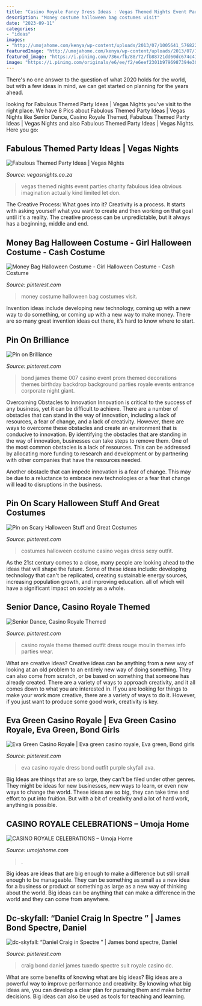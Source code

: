 ```yaml
---
title: "Casino Royale Fancy Dress Ideas : Vegas Themed Nights Event Parties Charity Fabulous Idea Obvious Imagination Actually Kind Limited Let Don"
description: "Money costume halloween bag costumes visit"
date: "2023-09-11"
categories:
- "ideas"
images:
- "http://umojahome.com/kenya/wp-content/uploads/2013/07/1005641_576822529036239_1328006501_n.jpg"
featuredImage: "http://umojahome.com/kenya/wp-content/uploads/2013/07/1005641_576822529036239_1328006501_n.jpg"
featured_image: "https://i.pinimg.com/736x/fb/88/72/fb88721dd60dc674c417359804f5045e--eva-green-casino-royale-view-source.jpg"
image: "https://i.pinimg.com/originals/e6/ee/f2/e6eef2301b9796987394e3094bcdd140.jpg"
---
```



There's no one answer to the question of what 2020 holds for the world, but with a few ideas in mind, we can get started on planning for the years ahead. 

	

		
looking for Fabulous Themed Party Ideas | Vegas Nights you've visit to the right place. We have 8 Pics about Fabulous Themed Party Ideas | Vegas Nights like Senior Dance, Casino Royale Themed, Fabulous Themed Party Ideas | Vegas Nights and also Fabulous Themed Party Ideas | Vegas Nights. Here you go:
		
    
## Fabulous Themed Party Ideas | Vegas Nights

<img loading=lazy src="http://www.vegasnights.co.za/wp/wp-content/uploads/2012/11/IMG_6178.jpg" onerror="this.onerror=null;this.src='https://tse2.mm.bing.net/th?id=OIP.wNi0PD3rep8sonqTOJLcjAHaE8&amp;pid=15.1';" alt="Fabulous Themed Party Ideas | Vegas Nights">

_Source: vegasnights.co.za_

>vegas themed nights event parties charity fabulous idea obvious imagination actually kind limited let don. 

	

The Creative Process: What goes into it?
Creativity is a process. It starts with asking yourself what you want to create and then working on that goal until it's a reality. The creative process can be unpredictable, but it always has a beginning, middle and end.

    
## Money Bag Halloween Costume - Girl Halloween Costume - Cash Costume

<img loading=lazy src="https://s-media-cache-ak0.pinimg.com/736x/80/49/68/804968945493612c7507b84eefe9b2fe--halloween-costumes-girls-girl-halloween.jpg" onerror="this.onerror=null;this.src='https://tse1.mm.bing.net/th?id=OIP.-eld0WnBm5MyYN9kDrotYQHaMA&amp;pid=15.1';" alt="Money Bag Halloween Costume - Girl Halloween Costume - Cash Costume">

_Source: pinterest.com_

>money costume halloween bag costumes visit. 

	

Invention ideas include developing new technology, coming up with a new way to do something, or coming up with a new way to make money. There are so many great invention ideas out there, it’s hard to know where to start.

    
## Pin On Brilliance

<img loading=lazy src="https://i.pinimg.com/originals/ce/4f/44/ce4f44547130c7765259ce1730fd0639.jpg" onerror="this.onerror=null;this.src='https://tse2.mm.bing.net/th?id=OIP.dru39aCXbChmll71Eaem6QHaFj&amp;pid=15.1';" alt="Pin on Brilliance">

_Source: pinterest.com_

>bond james theme 007 casino event prom themed decorations themes birthday backdrop background parties royale events entrance corporate night giant. 

	

Overcoming Obstacles to Innovation
Innovation is critical to the success of any business, yet it can be difficult to achieve. There are a number of obstacles that can stand in the way of innovation, including a lack of resources, a fear of change, and a lack of creativity. However, there are ways to overcome these obstacles and create an environment that is conducive to innovation.
By identifying the obstacles that are standing in the way of innovation, businesses can take steps to remove them. One of the most common obstacles is a lack of resources. This can be addressed by allocating more funding to research and development or by partnering with other companies that have the resources needed.

Another obstacle that can impede innovation is a fear of change. This may be due to a reluctance to embrace new technologies or a fear that change will lead to disruptions in the business.

    
## Pin On Scary Halloween Stuff And Great Costumes

<img loading=lazy src="https://i.pinimg.com/originals/47/2b/39/472b39a1df9f9cc0ef18f17a6d998ac6.jpg" onerror="this.onerror=null;this.src='https://tse3.mm.bing.net/th?id=OIP.eqvZA2ZEV1rpLIwjCnlxKQHaJ4&amp;pid=15.1';" alt="Pin on Scary Halloween Stuff and Great Costumes">

_Source: pinterest.com_

>costumes halloween costume casino vegas dress sexy outfit. 

	

As the 21st century comes to a close, many people are looking ahead to the ideas that will shape the future. Some of these ideas include: developing technology that can't be replicated, creating sustainable energy sources, increasing population growth, and improving education. all of which will have a significant impact on society as a whole.

    
## Senior Dance, Casino Royale Themed

<img loading=lazy src="https://i.pinimg.com/originals/2b/4d/0d/2b4d0db2616659459de22d0b058a770b.jpg" onerror="this.onerror=null;this.src='https://tse4.mm.bing.net/th?id=OIP.wh1AINEKh-rGmOjOuso5bAHaJ4&amp;pid=15.1';" alt="Senior Dance, Casino Royale Themed">

_Source: pinterest.com_

>casino royale theme themed outfit dress rouge moulin themes info parties wear. 

	

What are creative ideas?
Creative ideas can be anything from a new way of looking at an old problem to an entirely new way of doing something. They can also come from scratch, or be based on something that someone has already created. There are a variety of ways to approach creativity, and it all comes down to what you are interested in. If you are looking for things to make your work more creative, there are a variety of ways to do it. However, if you just want to produce some good work, creativity is key.

    
## Eva Green Casino Royale | Eva Green Casino Royale, Eva Green, Bond Girls

<img loading=lazy src="https://i.pinimg.com/736x/fb/88/72/fb88721dd60dc674c417359804f5045e--eva-green-casino-royale-view-source.jpg" onerror="this.onerror=null;this.src='https://tse2.mm.bing.net/th?id=OIP._4wz9SukmbshATads8vlwAHaKe&amp;pid=15.1';" alt="Eva Green Casino Royale | Eva green casino royale, Eva green, Bond girls">

_Source: pinterest.com_

>eva casino royale dress bond outfit purple skyfall ava. 

	

Big Ideas are things that are so large, they can't be filed under other genres. They might be ideas for new businesses, new ways to learn, or even new ways to change the world. These ideas are so big, they can take time and effort to put into fruition. But with a bit of creativity and a lot of hard work, anything is possible.

    
## CASINO ROYALE CELEBRATIONS – Umoja Home

<img loading=lazy src="http://umojahome.com/kenya/wp-content/uploads/2013/07/1005641_576822529036239_1328006501_n.jpg" onerror="this.onerror=null;this.src='https://tse2.mm.bing.net/th?id=OIP.PH1v2jA-zu5HTwVzGeGvjAHaIL&amp;pid=15.1';" alt="CASINO ROYALE CELEBRATIONS – Umoja Home">

_Source: umojahome.com_

>. 

	

Big ideas are ideas that are big enough to make a difference but still small enough to be manageable. They can be something as small as a new idea for a business or product or something as large as a new way of thinking about the world. Big ideas can be anything that can make a difference in the world and they can come from anywhere.

    
## Dc-skyfall: “Daniel Craig In Spectre ” | James Bond Spectre, Daniel

<img loading=lazy src="https://i.pinimg.com/originals/e6/ee/f2/e6eef2301b9796987394e3094bcdd140.jpg" onerror="this.onerror=null;this.src='https://tse3.mm.bing.net/th?id=OIP.AD9RQthoogIUVg5zlSkxQwHaMT&amp;pid=15.1';" alt="dc-skyfall: “Daniel Craig in Spectre ” | James bond spectre, Daniel">

_Source: pinterest.com_

>craig bond daniel james tuxedo spectre suit royale casino dc. 

	

What are some benefits of knowing what are big ideas?
Big ideas are a powerful way to improve performance and creativity. By knowing what big ideas are, you can develop a clear plan for pursuing them and make better decisions. Big ideas can also be used as tools for teaching and learning.

